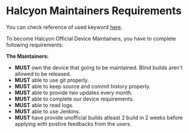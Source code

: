 # Halcyon Maintainers Requirements

You can check reference of used keyword [here](https://datatracker.ietf.org/doc/html/rfc2119).

To become Halcyon Official Device Maintainers, you have to complete following requirements:

**The Maintainers:**
* **MUST** own the device that going to be maintained. Blind builds aren't allowed to be released.  
* **MUST** able to use git properly.  
* **MUST** able to keep source and commit history properly.  
* **MUST** able to provide two updates every month.  
* **MUST** able to complete our device requirements.  
* **MUST** able to read logs.  
* **MUST** able to use Jenkins.  
* **MUST** have provide unofficial builds atleast 2 build in 2 weeks before applying with postive feedbacks from the users.  

